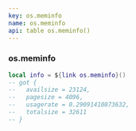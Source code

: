 ```yaml
---
key: os.meminfo
name: os.meminfo
api: table os.meminfo()
---
```


### os.meminfo

```lua
local info = ${link os.meminfo}()
-- got {
--   availsize = 23124,
--   pagesize = 4096,
--   usagerate = 0.29091410873632,
--   totalsize = 32611
-- }
```
